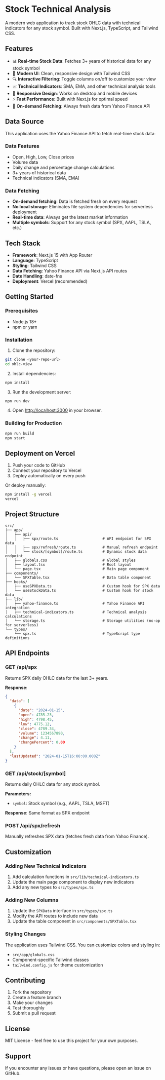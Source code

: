 # Stock Technical Analysis

A modern web application to track stock OHLC data with technical indicators for any stock symbol. Built with Next.js, TypeScript, and Tailwind CSS.

## Features

- 📊 **Real-time Stock Data**: Fetches 3+ years of historical data for any stock symbol
- 🎨 **Modern UI**: Clean, responsive design with Tailwind CSS
- 🔍 **Interactive Filtering**: Toggle columns on/off to customize your view
- 📈 **Technical Indicators**: SMA, EMA, and other technical analysis tools
- 📱 **Responsive Design**: Works on desktop and mobile devices
- ⚡ **Fast Performance**: Built with Next.js for optimal speed
- 🔄 **On-demand Fetching**: Always fresh data from Yahoo Finance API

## Data Source

This application uses the Yahoo Finance API to fetch real-time stock data:

### Data Features
- Open, High, Low, Close prices
- Volume data
- Daily change and percentage change calculations
- 3+ years of historical data
- Technical indicators (SMA, EMA)

### Data Fetching
- **On-demand fetching**: Data is fetched fresh on every request
- **No local storage**: Eliminates file system dependencies for serverless deployment
- **Real-time data**: Always get the latest market information
- **Multiple symbols**: Support for any stock symbol (SPX, AAPL, TSLA, etc.)

## Tech Stack

- **Framework**: Next.js 15 with App Router
- **Language**: TypeScript
- **Styling**: Tailwind CSS
- **Data Fetching**: Yahoo Finance API via Next.js API routes
- **Date Handling**: date-fns
- **Deployment**: Vercel (recommended)

## Getting Started

### Prerequisites

- Node.js 18+ 
- npm or yarn

### Installation

1. Clone the repository:
```bash
git clone <your-repo-url>
cd ohlc-view
```

2. Install dependencies:
```bash
npm install
```

3. Run the development server:
```bash
npm run dev
```

4. Open [http://localhost:3000](http://localhost:3000) in your browser.

### Building for Production

```bash
npm run build
npm start
```

## Deployment on Vercel

1. Push your code to GitHub
2. Connect your repository to Vercel
3. Deploy automatically on every push

Or deploy manually:

```bash
npm install -g vercel
vercel
```

## Project Structure

```
src/
├── app/
│   ├── api/
│   │   ├── spx/route.ts                    # API endpoint for SPX data
│   │   ├── spx/refresh/route.ts            # Manual refresh endpoint
│   │   └── stock/[symbol]/route.ts         # Dynamic stock data endpoint
│   ├── globals.css                         # Global styles
│   ├── layout.tsx                          # Root layout
│   └── page.tsx                            # Main page component
├── components/
│   └── SPXTable.tsx                        # Data table component
├── hooks/
│   ├── useSPXData.ts                       # Custom hook for SPX data
│   └── useStockData.ts                     # Custom hook for stock data
├── lib/
│   ├── yahoo-finance.ts                    # Yahoo Finance API integration
│   ├── technical-indicators.ts             # Technical analysis calculations
│   └── storage.ts                          # Storage utilities (no-op for serverless)
└── types/
    └── spx.ts                              # TypeScript type definitions
```

## API Endpoints

### GET /api/spx

Returns SPX daily OHLC data for the last 3+ years.

**Response:**
```json
{
  "data": [
    {
      "date": "2024-01-15",
      "open": 4785.23,
      "high": 4798.45,
      "low": 4775.12,
      "close": 4789.34,
      "volume": 1234567890,
      "change": 4.11,
      "changePercent": 0.09
    }
  ],
  "lastUpdated": "2024-01-15T16:00:00.000Z"
}
```

### GET /api/stock/[symbol]

Returns daily OHLC data for any stock symbol.

**Parameters:**
- `symbol`: Stock symbol (e.g., AAPL, TSLA, MSFT)

**Response:** Same format as SPX endpoint

### POST /api/spx/refresh

Manually refreshes SPX data (fetches fresh data from Yahoo Finance).

## Customization

### Adding New Technical Indicators

1. Add calculation functions in `src/lib/technical-indicators.ts`
2. Update the main page component to display new indicators
3. Add any new types to `src/types/spx.ts`

### Adding New Columns

1. Update the `SPXData` interface in `src/types/spx.ts`
2. Modify the API routes to include new data
3. Update the table component in `src/components/SPXTable.tsx`

### Styling Changes

The application uses Tailwind CSS. You can customize colors and styling in:
- `src/app/globals.css`
- Component-specific Tailwind classes
- `tailwind.config.js` for theme customization

## Contributing

1. Fork the repository
2. Create a feature branch
3. Make your changes
4. Test thoroughly
5. Submit a pull request

## License

MIT License - feel free to use this project for your own purposes.

## Support

If you encounter any issues or have questions, please open an issue on GitHub.
